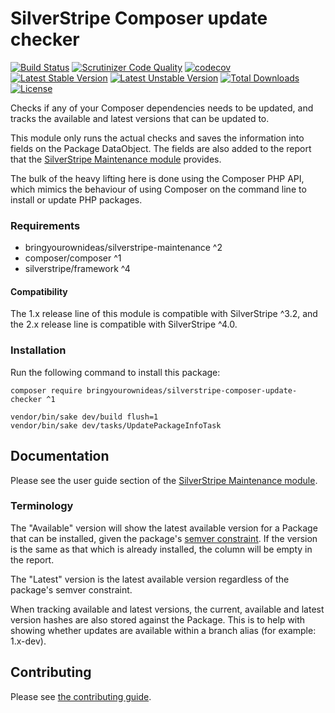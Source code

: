 # SilverStripe Composer update checker

[![Build Status](https://api.travis-ci.org/bringyourownideas/silverstripe-composer-update-checker.svg?branch=master)](https://travis-ci.org/bringyourownideas/silverstripe-composer-update-checker)
[![Scrutinizer Code Quality](https://img.shields.io/scrutinizer/g/bringyourownideas/silverstripe-composer-update-checker.svg)](https://scrutinizer-ci.com/g/bringyourownideas/silverstripe-composer-update-checker?branch=master)
[![codecov](https://codecov.io/gh/bringyourownideas/silverstripe-composer-update-checker/branch/master/graph/badge.svg)](https://codecov.io/gh/bringyourownideas/silverstripe-composer-update-checker)
[![Latest Stable Version](https://poser.pugx.org/bringyourownideas/silverstripe-composer-update-checker/version.svg)](https://github.com/bringyourownideas/silverstripe-composer-update-checker/releases)
[![Latest Unstable Version](https://poser.pugx.org/bringyourownideas/silverstripe-composer-update-checker/v/unstable.svg)](https://packagist.org/packages/bringyourownideas/silverstripe-composer-update-checker)
[![Total Downloads](https://poser.pugx.org/bringyourownideas/silverstripe-composer-update-checker/downloads.svg)](https://packagist.org/packages/bringyourownideas/silverstripe-composer-update-checker)
[![License](https://poser.pugx.org/bringyourownideas/silverstripe-composer-update-checker/license.svg)](https://github.com/bringyourownideas/silverstripe-composer-update-checker/blob/master/license.md)

Checks if any of your Composer dependencies needs to be updated, and tracks the available and latest versions that can
be updated to.

This module only runs the actual checks and saves the information into fields on the Package DataObject. The fields
are also added to the report that the [SilverStripe Maintenance module](https://github.com/bringyourownideas/silverstripe-maintenance)
provides.

The bulk of the heavy lifting here is done using the Composer PHP API, which mimics the behaviour of using Composer on
the command line to install or update PHP packages.

### Requirements

* bringyourownideas/silverstripe-maintenance ^2
* composer/composer ^1
* silverstripe/framework ^4

#### Compatibility

The 1.x release line of this module is compatible with SilverStripe ^3.2, and the 2.x release line is compatible with
SilverStripe ^4.0.

### Installation

Run the following command to install this package:

```
composer require bringyourownideas/silverstripe-composer-update-checker ^1

vendor/bin/sake dev/build flush=1
vendor/bin/sake dev/tasks/UpdatePackageInfoTask
```
## Documentation

Please see the user guide section of the [SilverStripe Maintenance module](https://github.com/bringyourownideas/silverstripe-maintenance/tree/master/docs/en/userguide).

### Terminology

The "Available" version will show the latest available version for a Package that can be installed, given the package's
[semver constraint](https://semver.org). If the version is the same as that which is already installed, the column will
be empty in the report.

The "Latest" version is the latest available version regardless of the package's semver constraint.

When tracking available and latest versions, the current, available and latest version hashes are also stored against
the Package. This is to help with showing whether updates are available within a branch alias (for example: 1.x-dev).

## Contributing

Please see [the contributing guide](CONTRIBUTING.md).
